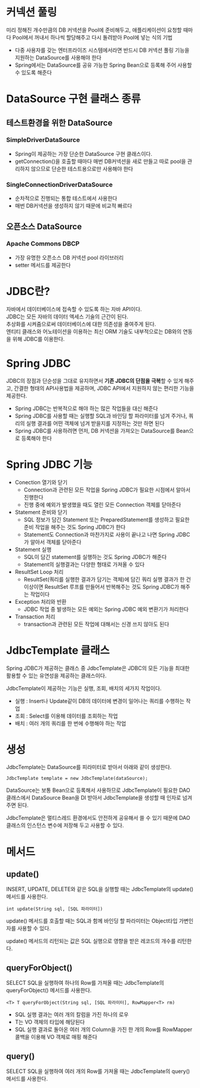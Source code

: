 # 커넥션 풀링
미리 정해진 개수만큼의 DB 커넥션을 Pool에 준비해두고, 애플리케이션이 요청할 때마다 Pool에서 꺼내서 하나씩 할당해주고 다시 돌려받아 Pool에 넣는 식의 기법

* 다중 사용자를 갖는 엔터프라이즈 시스템에서라면 반드시 DB 커넥션 풀링 기능을 지원하는 DataSource를 사용해야 한다
* Spring에서는 DataSource를 공유 가능한 Spring Bean으로 등록해 주어 사용할 수 있도록 해준다

# DataSource 구현 클래스 종류

## 테스트환경을 위한 DataSource
### SimpleDriverDataSource
* Spring이 제공하는 가장 단순한 DataSource 구현 클래스이다.
* getConnection()을 호출할 때마다 매번 DB커넥션을 새로 만들고 따로 pool을 관리하지 않으므로 단순한 테스트용으로만 사용해야 한다

### SingleConnectionDriverDataSource
* 순차적으로 진행되는 통합 테스트에서 사용한다
* 매번 DB커넥션을 생성하지 않기 때문에 비교적 빠르다

## 오픈소스 DataSource
### Apache Commons DBCP
* 가장 유명한 오픈소스 DB 커넥션 pool 라이브러리
* setter 메서드를 제공한다



# JDBC란?
자바에서 데이터베이스에 접속할 수 있도록 하는 자바 API이다.  
JDBC는 모든 자바의 데이터 엑세스 기술의 근간이 된다.  
추상화를 시켜줌으로써 데이터베이스에 대한 의존성을 줄여주게 된다.  
엔티티 클래스와 어노테이션을 이용하는 최신 ORM 기술도 내부적으로는 DB와의 연동을 위해 JDBC를 이용한다.

# Spring JDBC
JDBC의 장점과 단순성을 그대로 유지하면서 **기존 JDBC의 단점을 극복**할 수 있게 해주고, 간결한 형태의 API사용법을 제공하며, JDBC API에서 지원하지 않는 편리한 기능을 제공한다.

* Spring JDBC는 반복적으로 해야 하는 많은 작업들을 대신 해준다
* Spring JDBC를 사용할 때는 실행할 SQL과 바인딩 할 파라미터를 넘겨 주거나, 쿼리의 실행 결과를 어떤 객체에 넘겨 받을지를 지정하는 것만 하면 된다
* Spring JDBC를 사용하려면 먼저, DB 커넥션을 가져오는 DataSource를 Bean으로 등록해야 한다

# Spring JDBC 기능

* Conection 열기와 닫기
    * Connection과 관련된 모든 작업을 Spring JDBC가 필요한 시점에서 알아서 진행한다
    * 진행 중에 예외가 발생했을 때도 열린 모든 Connection 객체를 닫아준다
* Statement 준비와 닫기
    * SQL 정보가 담긴 Statement 또는 PreparedStatement를 생성하고 필요한 준비 작업을 해주는 것도 Spring JDBC가 한다
    * Statement도 Connection과 마찬가지로 사용이 끝나고 나면 Spring JDBC가 알아서 객체를 닫아준다
* Statement 실행
    * SQL이 담긴 statement를 실행하는 것도 Spring JDBC가 해준다
    * Statement의 실행결과는 다양한 형태로 가져올 수 있다
* ResultSet Loop 처리
    * ResultSet(쿼리를 실행한 결과가 담기는 객체)에 담긴 쿼리 실행 결과가 한 건 이상이면 ResultSet 루프를 만들어서 반복해주는 것도 Spring JDBC가 해주는 작업이다 
* Exception 처리와 반환 
    * JDBC 작업 중 발생하는 모든 예외는 Spring JDBC 예외 변환기가 처리한다
* Transaction 처리
    * transaction과 관련된 모든 작업에 대해서는 신경 쓰지 않아도 된다

# JdbcTemplate 클래스
Spring JDBC가 제공하는 클래스 중 JdbcTemplate은 JDBC의 모든 기능을 최대한 활용할 수 있는 유연성을 제공하는 클래스이다.

JdbcTemplate이 제공하는 기능은 실행, 조회, 배치의 세가지 작업이다.
* 실행 : Insert나 Update같이 DB의 데이터에 변경이 일어나는 쿼리를 수행하는 작업
* 조회 : Select를 이용해 데이터를 조회하는 작업
* 배치 : 여러 개의 쿼리를 한 번에 수행해야 하는 작업

# 생성
JdbcTemplate는 DataSource를 피라미터로 받아서 아래와 같이 생성한다.

    JdbcTemplate template = new JdbcTemplate(dataSource);

DataSource는 보통 Bean으로 등록해서 사용하므로 JdbcTemplate이 필요한 DAO 클래스에서 DataSource Bean을 DI 받아서 JdbcTemplate을 생성할 때 인자로 넘겨주면 된다.

JdbcTemplate은 멀티스레드 환경에서도 안전하게 공유해서 쓸 수 있기 때문에 DAO클래스의 인스턴스 변수에 저장해 두고 사용할 수 있다.

# 메서드
## update()
INSERT, UPDATE, DELETE와 같은 SQL을 실행할 때는 JdbcTemplate의 update() 메서드를 사용한다.

    int update(String sql, [SQL 파라미터])

update() 메서드를 호출할 때는 SQL과 함께 바인딩 할 파라미터는 Object타입 가변인자를 사용할 수 있다.

update() 메서드의 리턴되는 값은 SQL 실행으로 영향을 받은 레코드의 개수를 리턴한다.

## queryForObject()
SELECT SQL을 실행하여 하나의 Row를 가져올 때는 JdbcTemplate의 queryForObject() 메서드를 사용한다.

    <T> T queryForObject(String sql, [SQL 파라미터], RowMapper<T> rm)

* SQL 실행 결과는 여러 개의 칼럼을 가진 하나의 로우
* T는 VO 객체의 타입에 해당된다
* SQL 실행 결과로 돌아온 여러 개의 Column을 가진 한 개의 Row를 RowMapper 콜백을 이용해 VO 객체로 매핑 해준다

## query()
SELECT SQL을 실행하여 여러 개의 Row를 가져올 때는 JdbcTemplate의 query() 메서드를 사용한다.

